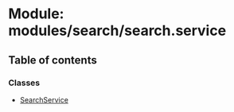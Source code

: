 # Module: modules/search/search.service

## Table of contents

### Classes

- [SearchService](../classes/modules_search_search_service.SearchService.md)
